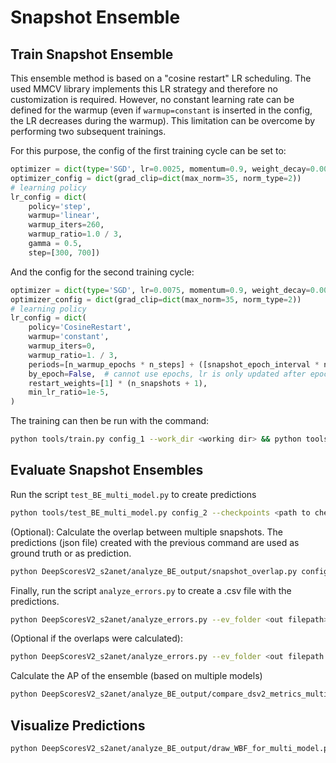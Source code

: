 # Snapshot Ensemble

## Train Snapshot Ensemble
This ensemble method is based on a "cosine restart" LR scheduling. The used MMCV library implements this LR strategy and therefore no customization is required.
However, no constant learning rate can be defined for the warmup (even if `warmup=constant` is inserted in the config, the LR decreases during the warmup). 
This limitation can be overcome by performing two subsequent trainings.

For this purpose, the config of the first training cycle can be set to:

```python
optimizer = dict(type='SGD', lr=0.0025, momentum=0.9, weight_decay=0.0001)
optimizer_config = dict(grad_clip=dict(max_norm=35, norm_type=2))
# learning policy
lr_config = dict(
    policy='step',
    warmup='linear',
    warmup_iters=260,
    warmup_ratio=1.0 / 3,
    gamma = 0.5,
    step=[300, 700])
```
And the config for the second training cycle:
```python
optimizer = dict(type='SGD', lr=0.0075, momentum=0.9, weight_decay=0.0001)
optimizer_config = dict(grad_clip=dict(max_norm=35, norm_type=2))
# learning policy
lr_config = dict(
    policy='CosineRestart',
    warmup='constant',
    warmup_iters=0,
    warmup_ratio=1. / 3,
    periods=[n_warmup_epochs * n_steps] + ([snapshot_epoch_interval * n_steps] * n_snapshots),
    by_epoch=False,  # cannot use epochs, lr is only updated after epoch -> cosine annealing needs update per step
    restart_weights=[1] * (n_snapshots + 1),
    min_lr_ratio=1e-5,
)
```

The training can then be run with the command:
````bash
python tools/train.py config_1 --work_dir <working dir> && python tools/train.py config_2 --work_dir <working dir> --resume_from <working dir>/latest.pth
````

## Evaluate Snapshot Ensembles
Run the script `test_BE_multi_model.py` to create predictions
````bash
python tools/test_BE_multi_model.py config_2 --checkpoints <path to checkpoints> --data dsv2 --out <out filepath>
````

(Optional): Calculate the overlap between multiple snapshots. The predictions (json file) created with the previous command are used as ground truth
or as prediction. 
````bash
python DeepScoresV2_s2anet/analyze_BE_output/snapshot_overlap.py config_2 <path to json used as gt> --jsons <path to jsons used as proposal> ----out_dir <out filepath 2>
````

Finally, run the script `analyze_errors.py` to create a .csv file with the predictions.
````bash
python DeepScoresV2_s2anet/analyze_errors.py --ev_folder <out filepath> --filename dsv2_metrics.pkl
````

(Optional if the overlaps were calculated):
````bash
python DeepScoresV2_s2anet/analyze_errors.py --ev_folder <out filepath 2> --filename .pkl
````

Calculate the AP of the ensemble (based on multiple models)
````bash
python DeepScoresV2_s2anet/analyze_BE_output/compare_dsv2_metrics_multi_model.py
````

## Visualize Predictions
````bash
python DeepScoresV2_s2anet/analyze_BE_output/draw_WBF_for_multi_model.py
````